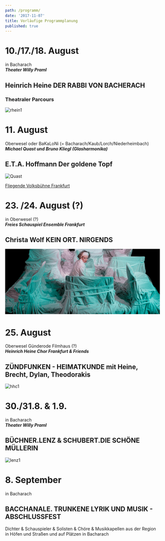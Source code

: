 ```yaml
---
path: /programm/
date: '2017-11-07'
title: Vorläufige Programmplanung
published: true
---
```

# 10./17./18. August   
in Bacharach   
***Theater Willy Praml***    
## Heinrich Heine DER RABBI VON BACHERACH
### Theatraler Parcours 
 ![rhein1](/rhein1.jpg)

# 11. August   
Oberwesel oder BaKaLoNi (= Bacharach/Kaub/Lorch/Niederheimbach)    
***Michael Quast und Bruno Kliegl (Glasharmonika)***
## E.T.A. Hoffmann  Der goldene Topf        
![Quast](/e.t.a.jpg)
<div class="kontakt">
  <a  href="https://www.fliegendevolksbuehne.de/programm/goldne-topf-der?base=list" target="_blank" rel="noopener noreferrer">
 Fliegende Volksbühne Frankfurt
  </a>
</div>      

# 23. /24. August (?)   
in Oberwesel (?)     
***Freies Schauspiel Ensemble Frankfurt***
## Christa Wolf  KEIN ORT. NIRGENDS
![fse](/fse1.png)

# 25. August   
Oberwesel Günderode Filmhaus (?)    
***Heinrich Heine Chor Frankfurt & Friends*** 
## ZÜNDFUNKEN - HEIMATKUNDE mit Heine, Brecht, Dylan, Theodorakis   
![hhc1](/hhc1.jpg)

# 30./31.8. & 1.9.   
in Bacharach    
***Theater Willy Praml***
## BÜCHNER.LENZ & SCHUBERT.DIE SCHÖNE MÜLLERIN
![lenz1](/lenz1.png)


# 8. September   
in Bacharach    
## BACCHANALE. TRUNKENE LYRIK UND MUSIK -  ABSCHLUSSFEST    
Dichter & Schauspieler & Solisten & Chöre & Musikkapellen aus der Region       
in Höfen und Straßen und auf Plätzen in Bacharach

